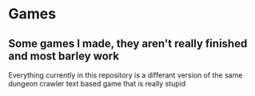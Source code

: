 # Games
Some games I made, they aren't really finished and most barley work
-------------------------------


Everything currently in this repository is a differant version of the same dungeon crawler text based game that is really stupid
